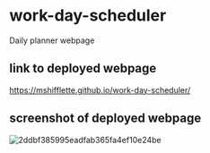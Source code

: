 # work-day-scheduler
Daily planner webpage

## link to deployed webpage
https://mshifflette.github.io/work-day-scheduler/

## screenshot of deployed webpage 

![2ddbf385995eadfab365fa4ef10e24be](https://user-images.githubusercontent.com/73154359/135570768-0af721ec-00c0-4e9d-b97c-75ce11a964ed.png)

